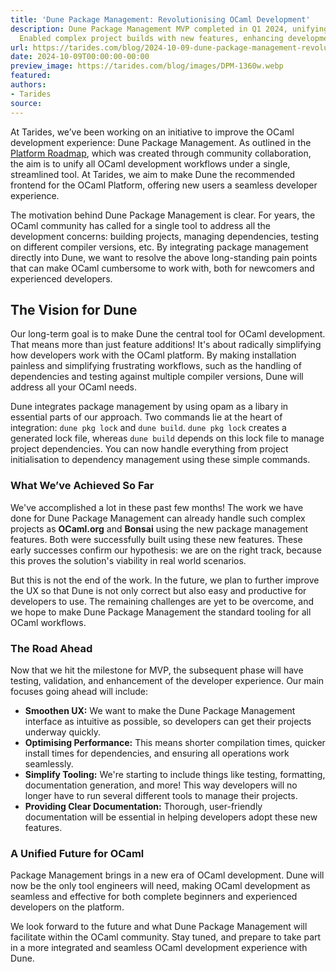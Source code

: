 ```yaml
---
title: 'Dune Package Management: Revolutionising OCaml Development'
description: Dune Package Management MVP completed in Q1 2024, unifying OCaml workflows.
  Enabled complex project builds with new features, enhancing development experience.
url: https://tarides.com/blog/2024-10-09-dune-package-management-revolutionising-ocaml-development
date: 2024-10-09T00:00:00-00:00
preview_image: https://tarides.com/blog/images/DPM-1360w.webp
featured:
authors:
- Tarides
source:
---
```


<p>At Tarides, we&rsquo;ve been working on an initiative to improve the OCaml development experience: Dune Package Management. As outlined in the <a href="https://github.com/tarides/ocaml-platform-roadmap">Platform Roadmap</a>, which was created through community collaboration, the aim is to unify all OCaml development workflows under a single, streamlined tool. At Tarides, we aim to make Dune the recommended frontend for the OCaml Platform, offering new users a seamless developer experience.</p>
<p>The motivation behind Dune Package Management is clear. For years, the OCaml community has called for a single tool to address all the development concerns: building projects, managing dependencies, testing on different compiler versions, etc. By integrating package management directly into Dune, we want to resolve the above long-standing pain points that can make OCaml cumbersome to work with, both for newcomers and experienced developers.</p>
<h2>The Vision for Dune</h2>
<p>Our long-term goal is to make Dune the central tool for OCaml development. That means more than just feature additions! It's about radically simplifying how developers work with the OCaml platform. By making installation painless and simplifying frustrating workflows, such as the handling of dependencies and testing against multiple compiler versions, Dune will address all your OCaml needs.</p>
<p>Dune integrates package management by using opam as a libary in essential parts of our approach. Two commands lie at the heart of integration: <code>dune pkg lock</code> and <code>dune build</code>. <code>dune pkg lock</code> creates a generated lock file, whereas <code>dune build</code> depends on this lock file to manage project dependencies. You can now handle everything from project initialisation to dependency management using these simple commands.</p>
<h3>What We&rsquo;ve Achieved So Far</h3>
<p>We've accomplished a lot in these past few months! The work we have done for Dune Package Management can already handle such complex projects as <strong>OCaml.org</strong> and <strong>Bonsai</strong> using the new package management features. Both were successfully built using these new features. These early successes confirm our hypothesis: we are on the right track, because this proves the solution's viability in real world scenarios.</p>
<p>But this is not the end of the work. In the future, we plan to further improve the UX so that Dune is not only correct but also easy and productive for developers to use. The remaining challenges are yet to be overcome, and we hope to make Dune Package Management the standard tooling for all OCaml workflows.</p>
<h3>The Road Ahead</h3>
<p>Now that we hit the milestone for MVP, the subsequent phase will have testing, validation, and enhancement of the developer experience. Our main focuses going ahead will include:</p>
<ul>
<li><strong>Smoothen UX:</strong> We want to make the Dune Package Management interface as intuitive as possible, so developers can get their projects underway quickly.</li>
<li><strong>Optimising Performance:</strong> This means shorter compilation times, quicker install times for dependencies, and ensuring all operations work seamlessly.</li>
<li><strong>Simplify Tooling:</strong> We're starting to include things like testing, formatting, documentation generation, and more! This way developers will no longer have to run several different tools to manage their projects.</li>
<li><strong>Providing Clear Documentation:</strong> Thorough, user-friendly documentation will be essential in helping developers adopt these new features.</li>
</ul>
<h3>A Unified Future for OCaml</h3>
<p>Package Management brings in a new era of OCaml development. Dune will now be the only tool engineers will need, making OCaml development as seamless and effective for both complete beginners and experienced developers on the platform.</p>
<p>We look forward to the future and what Dune Package Management will facilitate within the OCaml community. Stay tuned, and prepare to take part in a more integrated and seamless OCaml development experience with Dune.</p>

